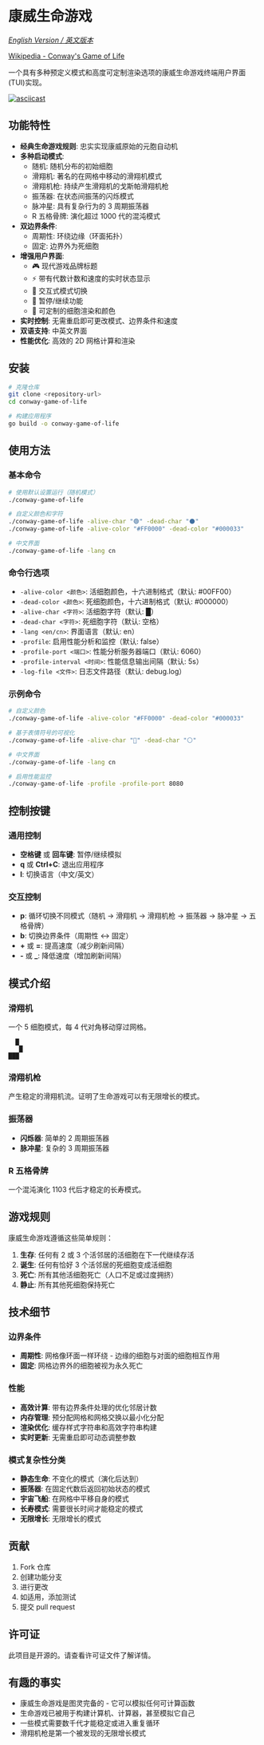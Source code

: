 # 康威生命游戏

_[English Version / 英文版本](README.md)_

[Wikipedia - Conway's Game of Life](https://en.wikipedia.org/wiki/Conway's_Game_of_Life)

一个具有多种预定义模式和高度可定制渲染选项的康威生命游戏终端用户界面(TUI)实现。

[![asciicast](https://asciinema.org/a/723612.svg)](https://asciinema.org/a/723612)

## 功能特性

- **经典生命游戏规则**: 忠实实现康威原始的元胞自动机
- **多种启动模式**:
  - 随机: 随机分布的初始细胞
  - 滑翔机: 著名的在网格中移动的滑翔机模式
  - 滑翔机枪: 持续产生滑翔机的戈斯帕滑翔机枪
  - 振荡器: 在状态间振荡的闪烁模式
  - 脉冲星: 具有复杂行为的 3 周期振荡器
  - R 五格骨牌: 演化超过 1000 代的混沌模式
- **双边界条件**:
  - 周期性: 环绕边缘（环面拓扑）
  - 固定: 边界外为死细胞
- **增强用户界面**:
  - 🎮 现代游戏品牌标题
  - ⚡ 带有代数计数和速度的实时状态显示
  - 🎨 交互式模式切换
  - 🔄 暂停/继续功能
  - 📐 可定制的细胞渲染和颜色
- **实时控制**: 无需重启即可更改模式、边界条件和速度
- **双语支持**: 中英文界面
- **性能优化**: 高效的 2D 网格计算和渲染

## 安装

```bash
# 克隆仓库
git clone <repository-url>
cd conway-game-of-life

# 构建应用程序
go build -o conway-game-of-life
```

## 使用方法

### 基本命令

```bash
# 使用默认设置运行（随机模式）
./conway-game-of-life

# 自定义颜色和字符
./conway-game-of-life -alive-char "🟢" -dead-char "⚫"
./conway-game-of-life -alive-color "#FF0000" -dead-color "#000033"

# 中文界面
./conway-game-of-life -lang cn
```

### 命令行选项

- `-alive-color <颜色>`: 活细胞颜色，十六进制格式（默认: #00FF00）
- `-dead-color <颜色>`: 死细胞颜色，十六进制格式（默认: #000000）
- `-alive-char <字符>`: 活细胞字符（默认: █）
- `-dead-char <字符>`: 死细胞字符（默认: 空格）
- `-lang <en/cn>`: 界面语言（默认: en）
- `-profile`: 启用性能分析和监控（默认: false）
- `-profile-port <端口>`: 性能分析服务器端口（默认: 6060）
- `-profile-interval <时间>`: 性能信息输出间隔（默认: 5s）
- `-log-file <文件>`: 日志文件路径（默认: debug.log）

### 示例命令

```bash
# 自定义颜色
./conway-game-of-life -alive-color "#FF0000" -dead-color "#000033"

# 基于表情符号的可视化
./conway-game-of-life -alive-char "🔴" -dead-char "⚪"

# 中文界面
./conway-game-of-life -lang cn

# 启用性能监控
./conway-game-of-life -profile -profile-port 8080
```

## 控制按键

### 通用控制

- **空格键** 或 **回车键**: 暂停/继续模拟
- **q** 或 **Ctrl+C**: 退出应用程序
- **l**: 切换语言（中文/英文）

### 交互控制

- **p**: 循环切换不同模式（随机 → 滑翔机 → 滑翔机枪 → 振荡器 → 脉冲星 → 五格骨牌）
- **b**: 切换边界条件（周期性 ↔ 固定）
- **+** 或 **=**: 提高速度（减少刷新间隔）
- **-** 或 **\_**: 降低速度（增加刷新间隔）

## 模式介绍

### 滑翔机

一个 5 细胞模式，每 4 代对角移动穿过网格。

```
  █
   █
███
```

### 滑翔机枪

产生稳定的滑翔机流。证明了生命游戏可以有无限增长的模式。

### 振荡器

- **闪烁器**: 简单的 2 周期振荡器
- **脉冲星**: 复杂的 3 周期振荡器

### R 五格骨牌

一个混沌演化 1103 代后才稳定的长寿模式。

## 游戏规则

康威生命游戏遵循这些简单规则：

1. **生存**: 任何有 2 或 3 个活邻居的活细胞在下一代继续存活
2. **诞生**: 任何有恰好 3 个活邻居的死细胞变成活细胞
3. **死亡**: 所有其他活细胞死亡（人口不足或过度拥挤）
4. **静止**: 所有其他死细胞保持死亡

## 技术细节

### 边界条件

- **周期性**: 网格像环面一样环绕 - 边缘的细胞与对面的细胞相互作用
- **固定**: 网格边界外的细胞被视为永久死亡

### 性能

- **高效计算**: 带有边界条件处理的优化邻居计数
- **内存管理**: 预分配网格和网格交换以最小化分配
- **渲染优化**: 缓存样式字符串和高效字符串构建
- **实时更新**: 无需重启即可动态调整参数

### 模式复杂性分类

- **静态生命**: 不变化的模式（演化后达到）
- **振荡器**: 在固定代数后返回初始状态的模式
- **宇宙飞船**: 在网格中平移自身的模式
- **长寿模式**: 需要很长时间才能稳定的模式
- **无限增长**: 无限增长的模式

## 贡献

1. Fork 仓库
2. 创建功能分支
3. 进行更改
4. 如适用，添加测试
5. 提交 pull request

## 许可证

此项目是开源的。请查看许可证文件了解详情。

## 有趣的事实

- 康威生命游戏是图灵完备的 - 它可以模拟任何可计算函数
- 生命游戏已被用于构建计算机、计算器，甚至模拟它自己
- 一些模式需要数千代才能稳定或进入重复循环
- 滑翔机枪是第一个被发现的无限增长模式
